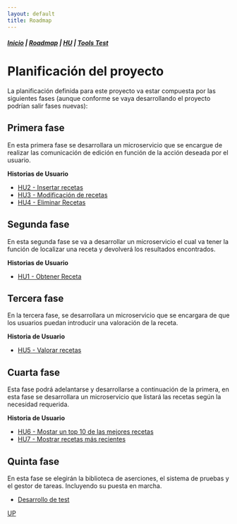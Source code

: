 ```yaml
---
layout: default
title: Roadmap
---
```


##### [Inicio](./) | [Roadmap](./Roadmap.html) | [HU](./hu.html) | [Tools Test](./aserciones_sis_pruebas.html)


# Planificación del proyecto
<!-- {: .no_toc }

<details open markdown="block">
  <summary>
    Tabla de contenidos
  </summary>
  {: .text-delta }
1. TOC
{:toc}
</details> -->


La planificación definida para este proyecto va estar compuesta por las siguientes fases (aunque conforme se vaya desarrollando el proyecto podrían salir fases nuevas):


## Primera fase

En esta primera fase se desarrollara un microservicio que se encargue de realizar las comunicación de edición en función de la acción deseada por el usuario.

**Historias de Usuario**

* [HU2 - Insertar recetas](https://github.com/cr13/RecetaCoctel/issues/6)
* [HU3 - Modificación de recetas](https://github.com/cr13/RecetaCoctel/issues/7)
* [HU4 - Eliminar Recetas](https://github.com/cr13/RecetaCoctel/issues/8)

## Segunda fase

En esta segunda fase se va a desarrollar un microservicio el cual va tener la función de localizar una receta y devolverá los resultados encontrados.

**Historias de Usuario**

* [HU1 - Obtener Receta](https://github.com/cr13/RecetaCoctel/issues/5)

## Tercera fase

En la tercera fase, se desarrollara un microservicio que se encargara de que los usuarios puedan introducir una valoración de la receta.

**Historia de Usuario**

* [HU5 - Valorar recetas](https://github.com/cr13/RecetaCoctel/issues/9)

## Cuarta fase

Esta fase podrá adelantarse y desarrollarse a continuación de la primera, en esta fase se desarrollara un microservicio que listará las recetas según la necesidad requerida.

**Historia de Usuario**

* [HU6 - Mostar un top 10 de las mejores recetas](https://github.com/cr13/RecetaCoctel/issues/10)
* [HU7 - Mostrar recetas más recientes](https://github.com/cr13/RecetaCoctel/issues/11)


## Quinta fase

En esta fase se elegirán la biblioteca de aserciones, el sistema de pruebas y el gestor de tareas. Incluyendo su puesta en marcha.

* [Desarrollo de test](https://github.com/cr13/RecetaCoctel/issues/15)




[UP](./Roadmap.html)